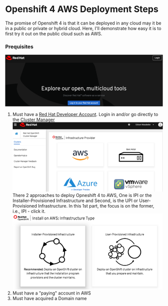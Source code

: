 # Openshift 4 AWS Deployment Steps

The promise of Openshift 4 is that it can be deployed in any cloud may it be in a public or private or hybrid cloud. Here, I'll demonstrate how easy it is to first try it out on the public cloud such as AWS.

### Prequisites
![RedHat Landing Page](https://github.com/edmacabebe/openangles/blob/master/images/rh-landing.png "Red Hat Developer SSO")
1. Must have a [Red Hat Developer Account](https://cloud.redhat.com/). Login in and/or go directly to the [Cluster Manager](https://cloud.redhat.com/openshift/install)
![RedHat Landing Page](https://github.com/edmacabebe/openangles/blob/master/images/rh-multicloud-install-portal.png "Red Hat Developer SSO")
There 2 approaches to deploy Opneshift 4 to AWS, One is IPI or the Installer-Provisioned Infrastructure and Second, is the UPI or User-Provisioned Infrastructure. In this 1st part, the focus is on the former, i.e., IPI - click it. 
![Install approaches](https://github.com/edmacabebe/openangles/blob/master/images/rh-ipi.png "Openshift AWS IPI")
2. Must have a "paying" account in AWS
3. Must have acquired a Domain name 



